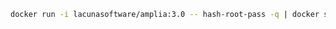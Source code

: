 ﻿```sh
docker run -i lacunasoftware/amplia:3.0 -- hash-root-pass -q | docker secret create amplia_root_password_hash -
```
